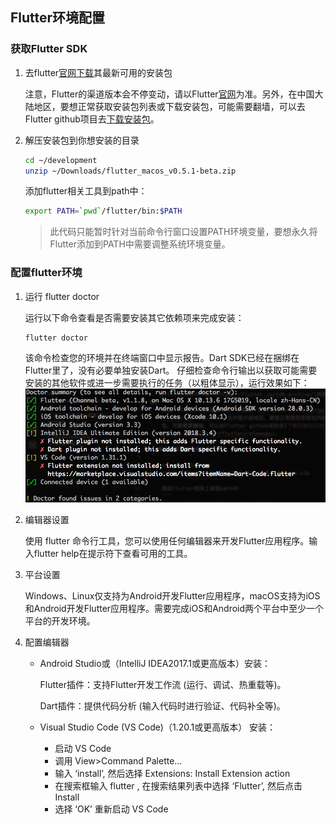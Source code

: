 ## Flutter环境配置

### 获取Flutter SDK  

1. 去flutter[官网下载](https://flutter.io/sdk-archive/)其最新可用的安装包    

    注意，Flutter的渠道版本会不停变动，请以Flutter[官网](https://flutter.io)为准。另外，在中国大陆地区，要想正常获取安装包列表或下载安装包，可能需要翻墙，可以去Flutter github项目去[下载安装包](https://github.com/flutter/flutter/releases)。

2. 解压安装包到你想安装的目录  

    ```bash
    cd ~/development
    unzip ~/Downloads/flutter_macos_v0.5.1-beta.zip
    ```
    添加flutter相关工具到path中：  
    ```bash
    export PATH=`pwd`/flutter/bin:$PATH
    ```
    > 此代码只能暂时针对当前命令行窗口设置PATH环境变量，要想永久将Flutter添加到PATH中需要调整系统环境变量。

### 配置flutter环境  

1. 运行 flutter doctor  

    运行以下命令查看是否需要安装其它依赖项来完成安装：  
    
    ```bash
    flutter doctor
    ```

    该命令检查您的环境并在终端窗口中显示报告。Dart SDK已经在捆绑在Flutter里了，没有必要单独安装Dart。 仔细检查命令行输出以获取可能需要安装的其他软件或进一步需要执行的任务（以粗体显示），运行效果如下：![flutter_doctor](assets/flutter_doctor.png) 

2. 编辑器设置  

    使用 flutter 命令行工具，您可以使用任何编辑器来开发Flutter应用程序。输入flutter help在提示符下查看可用的工具。  

3. 平台设置  

    Windows、Linux仅支持为Android开发Flutter应用程序，macOS支持为iOS和Android开发Flutter应用程序。需要完成iOS和Android两个平台中至少一个平台的开发环境。  

4. 配置编辑器  
    * Android Studio或（IntelliJ IDEA2017.1或更高版本）安装：  

        Flutter插件：支持Flutter开发工作流 (运行、调试、热重载等)。  

        Dart插件：提供代码分析 (输入代码时进行验证、代码补全等)。

    * Visual Studio Code (VS Code)（1.20.1或更高版本） 安装： 
        * 启动 VS Code
        * 调用 View>Command Palette…
        * 输入 ‘install’, 然后选择 Extensions: Install Extension action
        * 在搜索框输入 flutter , 在搜索结果列表中选择 ‘Flutter’, 然后点击 Install
        * 选择 ‘OK’ 重新启动 VS Code 